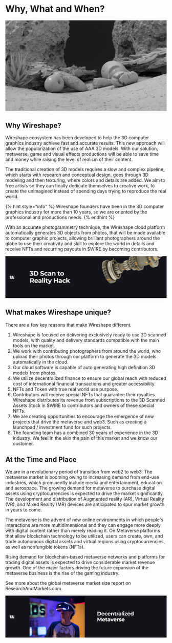 # Why, What and When?

![](../.gitbook/assets/wireshape-ao-gnome.jpg)

## Why Wireshape?

Wireshape ecosystem has been developed to help the 3D computer graphics industry achieve fast and accurate results. This new approach will allow the popularization of the use of AAA 3D models. With our solution, metaverse, game and visual effects productions will be able to save time and money while raising the level of realism of their content.

The traditional creation of 3D models requires a slow and complex pipeline, which starts with research and conceptual design, goes through 3D modeling and then texturing, where colors and details are added. We aim to free artists so they can finally dedicate themselves to creative work, to create the unimagined instead of spending days trying to reproduce the real world.

{% hint style="info" %}
Wireshape founders have been in the 3D computer graphics industry for more than 10 years, so we are oriented by the professional and productions needs.
{% endhint %}

With an accurate photogrammetry technique, the Wireshape cloud platform automatically generates 3D objects from photos, that will be made available to computer graphic projects, allowing brilliant photographers around the globe to use their creativity and skill to explore the world in details and receive NFTs and recurring payouts in $WIRE by becoming contributors.

![](<../.gitbook/assets/reality-hack (1).jpg>)

## What makes Wireshape unique?

There are a few key reasons that make Wireshape different.

1. Wireshape is focused on delivering exclusively ready to use 3D scanned models, with quality and delivery standards compatible with the main tools on the market.
2. We work with contributing photographers from around the world, who upload their photos through our platform to generate the 3D models automatically in the cloud.
3. Our cloud software is capable of auto generating high definition 3D models from photos.
4. We utilize decentralized finance to ensure our global reach with reduced cost of international financial transactions and greater accessibility.
5. NFTs and Token with true real world use purpose.
6. Contributors will receive special NFTs that guarantee their royalties. Wireshape distributes its revenue from subscriptions to the 3D Scanned Assets Stock in $WIRE to contributors and owners of these special NFTs.
7. We are creating opportunities to encourage the emergence of new projects that drive the metaverse and web3. Such as creating a launchpad / investment fund for such projects.
8. The founding team has a combined 30 years of experience in the 3D industry. We feel in the skin the pain of this market and we know our customer.

## At the Time and Place

We are in a revolutionary period of transition from web2 to web3. The metaverse market is booming owing to increasing demand from end-use industries, which prominently include media and entertainment, education and aerospace. The growing demand for metaverse to purchase digital assets using cryptocurrencies is expected to drive the market significantly. The development and distribution of Augmented reality (AR), Virtual Reality (VR), and Mixed Reality (MR) devices are anticipated to spur market growth in years to come.

The metaverse is the advent of new online environments in which people's interactions are more multidimensional and they can engage more deeply with digital content rather than merely reading it. On Metaverse platforms that allow blockchain technology to be utilized, users can create, own, and trade autonomous digital assets and virtual regions using cryptocurrencies, as well as nonfungible tokens (NFTs).

Rising demand for blockchain-based metaverse networks and platforms for trading digital assets is expected to drive considerable market revenue growth. One of the major factors driving the future expansion of the metaverse business is the rise of the gaming industry.

See more about the global metaverse market size report on ResearchAndMarkets.com.

![](../.gitbook/assets/decentralized-metaverse.jpg)
